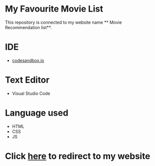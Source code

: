 # My Favourite Movie List
This repository is connected to my website name ** Movie Recommendation list**. 

# IDE
- [codesandbox.io](https://codesandbox.io)

# Text Editor
- Visual Studio Code

# Language used 
- HTML
- CSS
- JS

# Click [here](https://harshv-neog-myfavmovies.vercel.app) to redirect to my website
